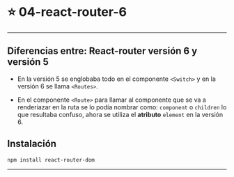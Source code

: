 # :star: 04-react-router-6

---

## Diferencias entre: React-router versión 6 y versión 5

- En la versión 5 se englobaba todo en el componente `<Switch>` y en la versión 6 se llama `<Routes>`.

- En el componente `<Route>` para llamar al componente que se va a renderiazar en la ruta se lo podía nombrar como: `component` o `children` lo que resultaba confuso, ahora se utiliza el **atributo** `element` en la versión 6.

## Instalación

``npm install react-router-dom``

---